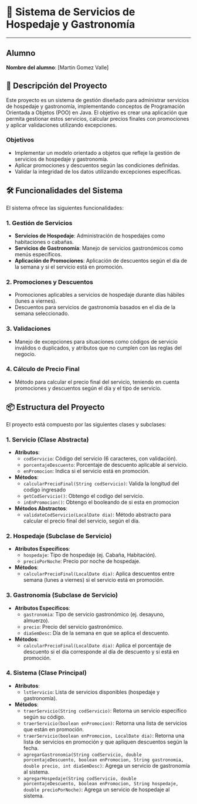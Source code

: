 # 🏨 Sistema de Servicios de Hospedaje y Gastronomía

---

## Alumno

**Nombre del alumno**: [Martin Gomez Valle]

## 📄 Descripción del Proyecto

Este proyecto es un sistema de gestión diseñado para administrar servicios de hospedaje y gastronomía, implementando
conceptos de Programación Orientada a Objetos (POO) en Java. El objetivo es crear una aplicación que permita gestionar
estos servicios, calcular precios finales con promociones y aplicar validaciones utilizando excepciones.

### Objetivos

- Implementar un modelo orientado a objetos que refleje la gestión de servicios de hospedaje y gastronomía.
- Aplicar promociones y descuentos según las condiciones definidas.
- Validar la integridad de los datos utilizando excepciones específicas.

## 🛠️ Funcionalidades del Sistema

El sistema ofrece las siguientes funcionalidades:

### 1. Gestión de Servicios

- **Servicios de Hospedaje**: Administración de hospedajes como habitaciones o cabañas.
- **Servicios de Gastronomía**: Manejo de servicios gastronómicos como menús específicos.
- **Aplicación de Promociones**: Aplicación de descuentos según el día de la semana y si el servicio está en promoción.

### 2. Promociones y Descuentos

- Promociones aplicables a servicios de hospedaje durante días hábiles (lunes a viernes).
- Descuentos para servicios de gastronomía basados en el día de la semana seleccionado.

### 3. Validaciones

- Manejo de excepciones para situaciones como códigos de servicio inválidos o duplicados, y atributos que no cumplen con
  las reglas del negocio.

### 4. Cálculo de Precio Final

- Método para calcular el precio final del servicio, teniendo en cuenta promociones y descuentos según el día y el tipo
  de servicio.

## 📦 Estructura del Proyecto

El proyecto está compuesto por las siguientes clases y subclases:

### 1. **Servicio** (Clase Abstracta)

- **Atributos**:
    - `codServicio`: Código del servicio (6 caracteres, con validación).
    - `porcentajeDescuento`: Porcentaje de descuento aplicable al servicio.
    - `enPromocion`: Indica si el servicio está en promoción.
- **Métodos**:
    - `calcularPrecioFinal(String codServicio)`: Valida la longitud del codigo ingresado
    - `getCodServicio()`: Obtengo el codigo del servicio.
    - `inEnPromocion()`: Obtengo el booleando de si esta en promocion
- **Métodos Abstractos**:
    - `validateCodServicio(LocalDate dia)`: Método abstracto para calcular el precio final del servicio, según el día.

### 2. **Hospedaje** (Subclase de Servicio)

- **Atributos Específicos**:
    - `hospedaje`: Tipo de hospedaje (ej. Cabaña, Habitación).
    - `precioPorNoche`: Precio por noche de hospedaje.
- **Métodos**:
    - `calcularPrecioFinal(LocalDate dia)`: Aplica descuentos entre semana (lunes a viernes) si el servicio está en
      promoción.

### 3. **Gastronomía** (Subclase de Servicio)

- **Atributos Específicos**:
    - `gastronomia`: Tipo de servicio gastronómico (ej. desayuno, almuerzo).
    - `precio`: Precio del servicio gastronómico.
    - `diaSemDesc`: Día de la semana en que se aplica el descuento.
- **Métodos**:
    - `calcularPrecioFinal(LocalDate dia)`: Aplica el porcentaje de descuento si el día corresponde al día de descuento
      y si está en promoción.

### 4. **Sistema** (Clase Principal)

- **Atributos**:
    - `lstServicio`: Lista de servicios disponibles (hospedaje y gastronomía).
- **Métodos**:
    - `traerServicio(String codServicio)`: Retorna un servicio específico según su código.
    - `traerServicio(boolean enPromocion)`: Retorna una lista de servicios que están en promoción.
    - `traerServicio(boolean enPromocion, LocalDate dia)`: Retorna una lista de servicios en promoción y que apliquen
      descuentos según la fecha.
    - `agregarGastronomia(String codServicio, double porcentajeDescuento, boolean enPromocion, String gastronomia, double precio, int diaSemDesc)`:
    Agrega un servicio de gastronomía al sistema.
    - `agregarHospedaje(String codServicio, double porcentajeDescuento, boolean enPromocion, String hospedaje, double precioPorNoche)`:
    Agrega un servicio de hospedaje al sistema.
